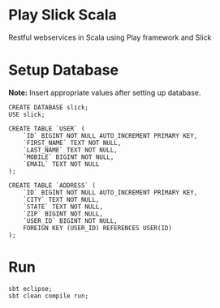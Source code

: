 # Play Slick Scala
Restful webservices in Scala using Play framework and Slick

# Setup Database
**Note:** Insert appropriate values after setting up database.

```
CREATE DATABASE slick;
USE slick;

CREATE TABLE `USER` (
	`ID` BIGINT NOT NULL AUTO_INCREMENT PRIMARY KEY,
	`FIRST_NAME` TEXT NOT NULL,
	`LAST_NAME` TEXT NOT NULL,
	`MOBILE` BIGINT NOT NULL,
	`EMAIL` TEXT NOT NULL
);

CREATE TABLE `ADDRESS` (
	`ID` BIGINT NOT NULL AUTO_INCREMENT PRIMARY KEY,
	`CITY` TEXT NOT NULL,
	`STATE` TEXT NOT NULL,
	`ZIP` BIGINT NOT NULL,
	`USER_ID` BIGINT NOT NULL,
	FOREIGN KEY (USER_ID) REFERENCES USER(ID)
);
```

# Run
```
sbt eclipse;
sbt clean compile run;
```
